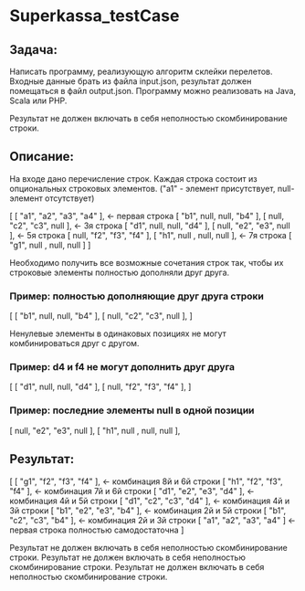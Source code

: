 # Superkassa_testCase

## Задача:
Написать программу, реализующую алгоритм склейки перелетов. 
Входные данные брать из файла input.json, результат должен помещаться в файл output.json. 
Программу можно реализовать на Java, Scala или PHP.

Результат не должен включать в себя неполностью скомбинирование строки. 
## Описание:
 На входе дано перечисление строк. Каждая строка состоит из опциональных строковых элементов. ("a1" - элемент присутствует, null- элемент отсутствует) 


[ 
[ "a1", "a2", "a3", "a4" ], <- первая строка 
[ "b1", null, null, "b4" ],
[ null, "c2", "c3", null ], <- 3я строка 
[ "d1", null, null, "d4" ], 
[ null, "e2", "e3", null ], <- 5я строка 
[ null, "f2", "f3", "f4" ], 
[ "h1", null , null, null ], <- 7я строка 
[ "g1", null , null, null ] 
]

Необходимо получить все возможные сочетания строк так, чтобы их строковые элементы полностью дополняли друг друга. 

### Пример: полностью дополняющие друг друга строки 

[ 
[ "b1", null, null, "b4" ], 
[ null, "c2", "c3", null ], 
] 

Ненулевые элементы в одинаковых позициях не могут комбинироваться друг с другом. 
### Пример: d4 и f4 не могут дополнить друг друга 


[ 
[ "d1", null, null, "d4" ], 
[ null, "f2", "f3", "f4" ], 
] 

### Пример: последние элементы null в одной позиции 

[ null, "e2", "e3", null ], 
[ "h1", null , null, null ], 
## Результат: 
[ 
[ "g1", "f2", "f3", "f4" ], <- комбинация 8й и 6й строки 
[ "h1", "f2", "f3", "f4" ], <- комбинация 7й и 6й строки 
[ "d1", "e2", "e3", "d4" ], <- комбинация 4й и 5й строки 
[ "d1", "c2", "c3", "d4" ], <- комбинация 4й и 3й строки 
[ "b1", "e2", "e3", "b4" ], <- комбинация 2й и 5й строки 
[ "b1", "c2", "c3", "b4" ], <- комбинация 2й и 3й строки 
[ "a1", "a2", "a3", "a4" ] <- первая строка полностью самодостаточна 
] 


Результат не должен включать в себя неполностью скомбинирование строки. 
Результат не должен включать в себя неполностью скомбинирование строки. 
Результат не должен включать в себя неполностью скомбинирование строки. 
